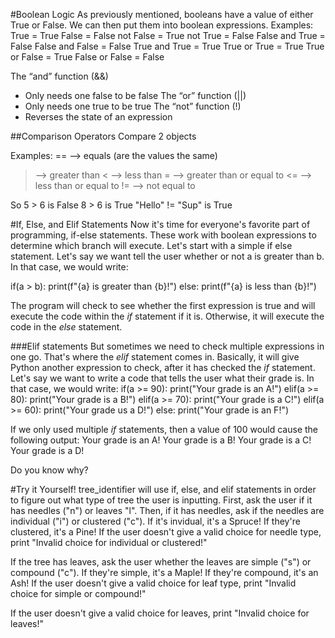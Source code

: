 #Boolean Logic
As previously mentioned, booleans have a value of either True or False. We can then put them into boolean expressions.
Examples:
True    =   True
False   =   False
not False   =   True
not True    =   False
False and True  =   False
False and False =   False
True and True   =   True
True or True    =   True
True or False   =   True
False or False  =   False

The “and” function (&&)
- Only needs one false to be false
The “or” function (||)
- Only needs one true to be true
The “not” function (!)
- Reverses the state of an expression

##Comparison Operators
Compare 2 objects

Examples:
== --> equals (are the values the same)
> --> greater than
< --> less than
>= --> greater than or equal to
<= --> less than or equal to
!= --> not equal to

So 5 > 6 is False
8 > 6 is True
"Hello" != "Sup" is True

#If, Else, and Elif Statements
Now it's time for everyone's favorite part of programming, if-else statements. These work with boolean expressions to determine which branch will execute. Let's start with a simple if else statement. Let's say we want tell the user whether or not a is greater than b. In that case, we would write:

if(a > b):
    print(f"{a} is greater than {b}!")
else:
    print(f"{a} is less than {b}!")

The program will check to see whether the first expression is true and will execute the code within the *if* statement if it is. Otherwise, it will execute the code in the *else* statement.

###Elif statements
But sometimes we need to check multiple expressions in one go. That's where the *elif* statement comes in. Basically, it will give Python another expression to check, after it has checked the *if* statement.
Let's say we want to write a code that tells the user what their grade is. In that case, we would write:
if(a >= 90):
    print("Your grade is an A!")
elif(a >= 80):
    print("Your grade is a B!")
elif(a >= 70):
    print("Your grade is a C!")
elif(a >= 60):
    print("Your grade us a D!")
else:
    print("Your grade is an F!")

If we only used multiple *if* statements, then a value of 100 would cause the following output:
Your grade is an A!
Your grade is a B!
Your grade is a C!
Your grade is a D!

Do you know why?

#Try it Yourself!
tree_identifier will use if, else, and elif statements in order to figure out what type of tree the user is inputting. First, ask the user if it has needles ("n") or leaves "l". Then, if it has needles, ask if the needles are individual ("i") or clustered ("c"). If it's invidual, it's a Spruce! If they're clustered, it's a Pine! If the user doesn't give a valid choice for needle type, print "Invalid choice for individual or clustered!"

If the tree has leaves, ask the user whether the leaves are simple ("s") or compound ("c"). If they're simple, it's a Maple! If they're compound, it's an Ash! If the user doesn't give a valid choice for leaf type, print "Invalid choice for simple or compound!"

If the user doesn't give a valid choice for leaves, print "Invalid choice for leaves!"